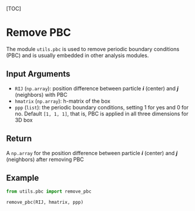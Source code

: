 [TOC]

# Remove PBC

The module `utils.pbc` is used to remove periodic boundary conditions (PBC) and is usually embedded in other analysis modules.

## Input Arguments

- `RIJ` (`np.array`): position difference between particle ***i*** (center) and ***j*** (neighbors) with PBC
- `hmatrix` (`np.array`): h-matrix of the box
- `ppp` (`list`): the periodic boundary conditions, setting 1 for yes and 0 for no. Default `[1, 1, 1]`, that is, PBC is applied in all three dimensions for 3D box

## Return

A `np.array` for the position difference between particle ***i*** (center) and ***j*** (neighbors) after removing PBC

## Example

```python
from utils.pbc import remove_pbc

remove_pbc(RIJ, hmatrix, ppp)
```

